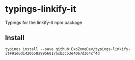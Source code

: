 # typings-linkify-it
Typings for the linkify-it npm package

## Install
`typings install --save github:ExoZoneDev/typings-linkify-it#91e6d1420658a9956017acb3c53e4067d364cf4d`
